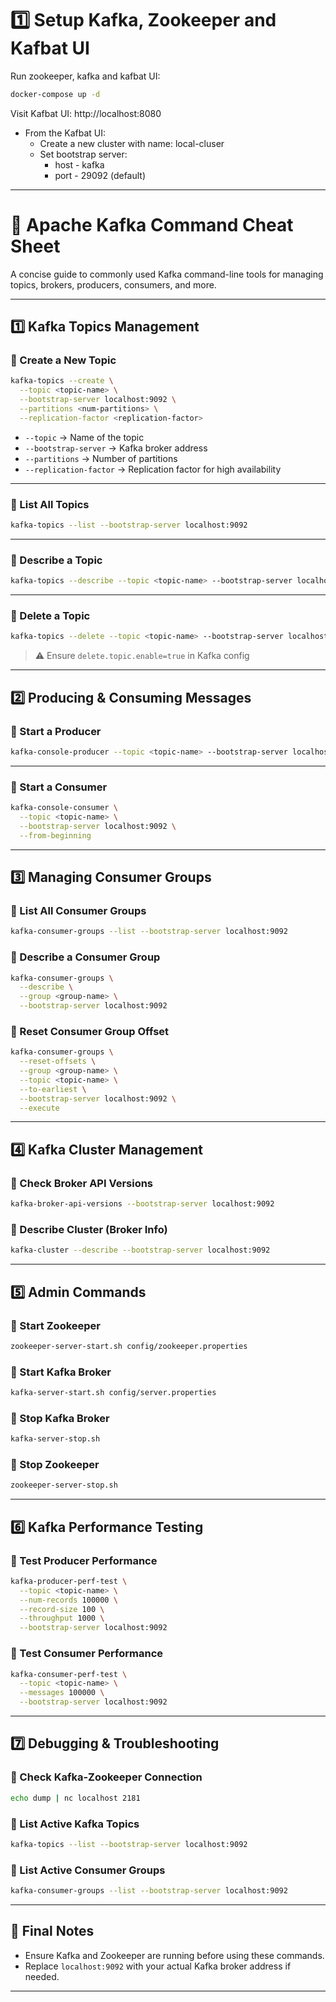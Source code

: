 # 1️⃣ Setup Kafka, Zookeeper and Kafbat UI

Run zookeeper, kafka and kafbat UI:

```bash
docker-compose up -d
```

Visit Kafbat UI: http://localhost:8080

- From the Kafbat UI:
    - Create a new cluster with name: local-cluser
    - Set bootstrap server:
        - host - kafka
        - port - 29092 (default)

---

# 📘 Apache Kafka Command Cheat Sheet

A concise guide to commonly used Kafka command-line tools for managing topics, brokers, producers, consumers, and more.

---

## 1️⃣ Kafka Topics Management

### 🔹 Create a New Topic
```bash
kafka-topics --create \
  --topic <topic-name> \
  --bootstrap-server localhost:9092 \
  --partitions <num-partitions> \
  --replication-factor <replication-factor>
```

- `--topic` → Name of the topic
- `--bootstrap-server` → Kafka broker address
- `--partitions` → Number of partitions
- `--replication-factor` → Replication factor for high availability

---

### 🔹 List All Topics
```bash
kafka-topics --list --bootstrap-server localhost:9092
```

---

### 🔹 Describe a Topic
```bash
kafka-topics --describe --topic <topic-name> --bootstrap-server localhost:9092
```

---

### 🔹 Delete a Topic
```bash
kafka-topics --delete --topic <topic-name> --bootstrap-server localhost:9092
```

> ⚠️ Ensure `delete.topic.enable=true` in Kafka config

---

## 2️⃣ Producing & Consuming Messages

### 🔹 Start a Producer
```bash
kafka-console-producer --topic <topic-name> --bootstrap-server localhost:9092
```

---

### 🔹 Start a Consumer
```bash
kafka-console-consumer \
  --topic <topic-name> \
  --bootstrap-server localhost:9092 \
  --from-beginning
```

---

## 3️⃣ Managing Consumer Groups

### 🔹 List All Consumer Groups
```bash
kafka-consumer-groups --list --bootstrap-server localhost:9092
```

### 🔹 Describe a Consumer Group
```bash
kafka-consumer-groups \
  --describe \
  --group <group-name> \
  --bootstrap-server localhost:9092
```

### 🔹 Reset Consumer Group Offset
```bash
kafka-consumer-groups \
  --reset-offsets \
  --group <group-name> \
  --topic <topic-name> \
  --to-earliest \
  --bootstrap-server localhost:9092 \
  --execute
```

---

## 4️⃣ Kafka Cluster Management

### 🔹 Check Broker API Versions
```bash
kafka-broker-api-versions --bootstrap-server localhost:9092
```

### 🔹 Describe Cluster (Broker Info)
```bash
kafka-cluster --describe --bootstrap-server localhost:9092
```

---

## 5️⃣ Admin Commands

### 🔹 Start Zookeeper
```bash
zookeeper-server-start.sh config/zookeeper.properties
```

### 🔹 Start Kafka Broker
```bash
kafka-server-start.sh config/server.properties
```

### 🔹 Stop Kafka Broker
```bash
kafka-server-stop.sh
```

### 🔹 Stop Zookeeper
```bash
zookeeper-server-stop.sh
```

---

## 6️⃣ Kafka Performance Testing

### 🔹 Test Producer Performance
```bash
kafka-producer-perf-test \
  --topic <topic-name> \
  --num-records 100000 \
  --record-size 100 \
  --throughput 1000 \
  --bootstrap-server localhost:9092
```

### 🔹 Test Consumer Performance
```bash
kafka-consumer-perf-test \
  --topic <topic-name> \
  --messages 100000 \
  --bootstrap-server localhost:9092
```

---

## 7️⃣ Debugging & Troubleshooting

### 🔹 Check Kafka-Zookeeper Connection
```bash
echo dump | nc localhost 2181
```

### 🔹 List Active Kafka Topics
```bash
kafka-topics --list --bootstrap-server localhost:9092
```

### 🔹 List Active Consumer Groups
```bash
kafka-consumer-groups --list --bootstrap-server localhost:9092
```

---

## 🚨 Final Notes

- Ensure Kafka and Zookeeper are running before using these commands.
- Replace `localhost:9092` with your actual Kafka broker address if needed.

---
